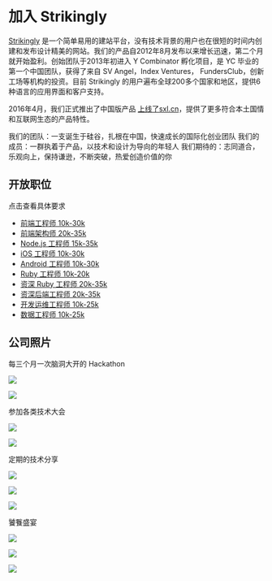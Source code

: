 # 加入 Strikingly

[Strikingly](https://www.strikingly.com) 是一个简单易用的建站平台，没有技术背景的用户也在很短的时间内创建和发布设计精美的网站。我们的产品自2012年8月发布以来增长迅速，第二个月就开始盈利。创始团队于2013年初进入 Y Combinator 孵化项目，是 YC 毕业的第一个中国团队，获得了来自 SV Angel，Index Ventures， FundersClub，创新工场等机构的投资。目前 Strikingly 的用户遍布全球200多个国家和地区，提供6种语言的应用界面和客户支持。

2016年4月，我们正式推出了中国版产品 [上线了sxl.cn](https://www.sxl.cn)，提供了更多符合本土国情和互联网生态的产品特性。

我们的团队：一支诞生于硅谷，扎根在中国，快速成长的国际化创业团队
我们的成员：一群执着于产品，以技术和设计为导向的年轻人
我们期待的：志同道合，乐观向上，保持谦逊，不断突破，热爱创造价值的你

## 开放职位

点击查看具体要求

* [前端工程师 10k-30k](/strikingly/hiring/job-descriptions/frontend.md)
* [前端架构师 20k-35k](/strikingly/hiring/job-descriptions/frontend-architect.md)
* [Node.js 工程师 15k-35k](/strikingly/hiring/job-descriptions/node-engineer.md)
* [iOS 工程师 10k-30k](/strikingly/hiring/job-descriptions/ios-engineer.md)
* [Android 工程师 10k-30k](/strikingly/hiring/job-descriptions/android-engineer.md)
* [Ruby 工程师 10k-20k](/strikingly/hiring/job-descriptions/ruby-engineer.md)
* [资深 Ruby 工程师 20k-35k](/strikingly/hiring/job-descriptions/senior-ruby-engineer.md)
* [资深后端工程师 20k-35k](/strikingly/hiring/job-descriptions/senior-backend-engineer.md)
* [开发运维工程师 10k-25k](/strikingly/hiring/job-descriptions/devops-engineer.md)
* [数据工程师 10k-25k](/strikingly/hiring/job-descriptions/data-engineer.md)

## 公司照片

每三个月一次脑洞大开的 Hackathon

![](https://github.com/strikingly/hiring/blob/master/assets/images/hack2.jpeg)

![](https://github.com/strikingly/hiring/blob/master/assets/images/hack5.jpeg)

参加各类技术大会

![](https://github.com/strikingly/hiring/blob/master/assets/images/conf1.jpeg)

![](https://github.com/strikingly/hiring/blob/master/assets/images/conf2.jpeg)

定期的技术分享

![](https://github.com/strikingly/hiring/blob/master/assets/images/sharing1.jpeg)

![](https://github.com/strikingly/hiring/blob/master/assets/images/sharing2.jpeg)

![](https://github.com/strikingly/hiring/blob/master/assets/images/sharing3.jpeg)

饕餮盛宴

![](https://github.com/strikingly/hiring/blob/master/assets/images/food3.jpeg)

![](https://github.com/strikingly/hiring/blob/master/assets/images/food2.jpeg)

![](https://github.com/strikingly/hiring/blob/master/assets/images/food1.jpeg)

